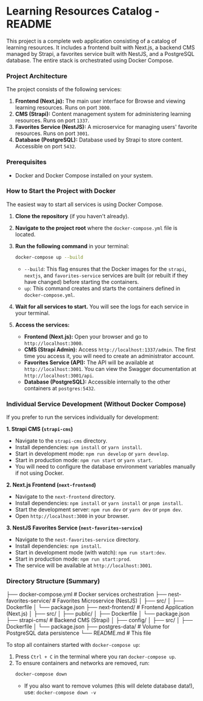 # Learning Resources Catalog - README

This project is a complete web application consisting of a catalog of learning resources. It includes a frontend built with Next.js, a backend CMS managed by Strapi, a favorites service built with NestJS, and a PostgreSQL database. The entire stack is orchestrated using Docker Compose.

### Project Architecture

The project consists of the following services:

1.  **Frontend (Next.js):** The main user interface for Browse and viewing learning resources. Runs on port `3000`.
2.  **CMS (Strapi):** Content management system for administering learning resources. Runs on port `1337`.
3.  **Favorites Service (NestJS):** A microservice for managing users' favorite resources. Runs on port `3001`.
4.  **Database (PostgreSQL):** Database used by Strapi to store content. Accessible on port `5432`.

### Prerequisites

* Docker and Docker Compose installed on your system.

### How to Start the Project with Docker

The easiest way to start all services is using Docker Compose.

1.  **Clone the repository** (if you haven't already).
2.  **Navigate to the project root** where the `docker-compose.yml` file is located.
3.  **Run the following command** in your terminal:

    ```bash
    docker-compose up --build
    ```

    * `--build`: This flag ensures that the Docker images for the `strapi`, `nextjs`, and `favorites-service` services are built (or rebuilt if they have changed) before starting the containers.
    * `up`: This command creates and starts the containers defined in `docker-compose.yml`.

4.  **Wait for all services to start.** You will see the logs for each service in your terminal.
5.  **Access the services:**
    * **Frontend (Next.js):** Open your browser and go to `http://localhost:3000`.
    * **CMS (Strapi Admin):** Access `http://localhost:1337/admin`. The first time you access it, you will need to create an administrator account.
    * **Favorites Service (API):** The API will be available at `http://localhost:3001`. You can view the Swagger documentation at `http://localhost:3001/api`.
    * **Database (PostgreSQL):** Accessible internally to the other containers at `postgres:5432`.

### Individual Service Development (Without Docker Compose)

If you prefer to run the services individually for development:

**1. Strapi CMS (`strapi-cms`)**

* Navigate to the `strapi-cms` directory.
* Install dependencies: `npm install` or `yarn install`.
* Start in development mode: `npm run develop` or `yarn develop`.
* Start in production mode: `npm run start` or `yarn start`.
* You will need to configure the database environment variables manually if not using Docker.

**2. Next.js Frontend (`next-frontend`)**

* Navigate to the `next-frontend` directory.
* Install dependencies: `npm install` or `yarn install` or `pnpm install`.
* Start the development server: `npm run dev` or `yarn dev` or `pnpm dev`.
* Open `http://localhost:3000` in your browser.

**3. NestJS Favorites Service (`nest-favorites-service`)**

* Navigate to the `nest-favorites-service` directory.
* Install dependencies: `npm install`.
* Start in development mode (with watch): `npm run start:dev`.
* Start in production mode: `npm run start:prod`.
* The service will be available at `http://localhost:3001`.

### Directory Structure (Summary)

├── docker-compose.yml         # Docker services orchestration
├── nest-favorites-service/    # Favorites Microservice (NestJS)
│   ├── src/
│   ├── Dockerfile
│   └── package.json
├── next-frontend/             # Frontend Application (Next.js)
│   ├── src/
│   ├── public/
│   ├── Dockerfile
│   └── package.json
├── strapi-cms/                # Backend CMS (Strapi)
│   ├── config/
│   ├── src/
│   ├── Dockerfile
│   └── package.json
├── postgres-data/             # Volume for PostgreSQL data persistence
└── README.md                  # This file

To stop all containers started with `docker-compose up`:

1.  Press `Ctrl + C` in the terminal where you ran `docker-compose up`.
2.  To ensure containers and networks are removed, run:
    ```bash
    docker-compose down
    ```
    * If you also want to remove volumes (this will delete database data!), use: `docker-compose down -v`